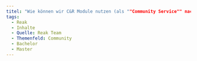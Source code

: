 ```yaml
---
titel: "Wie können wir C&R Module nutzen (als ""Community Service"" nach innen, um bspw. auch den Campus zu beleben und eine Community um die Profession drum herum zu bilden)?"
tags:
  - Reak
  - Inhalte
  - Quelle: Reak Team
  - Themenfeld: Community
  - Bachelor
  - Master
---
```

